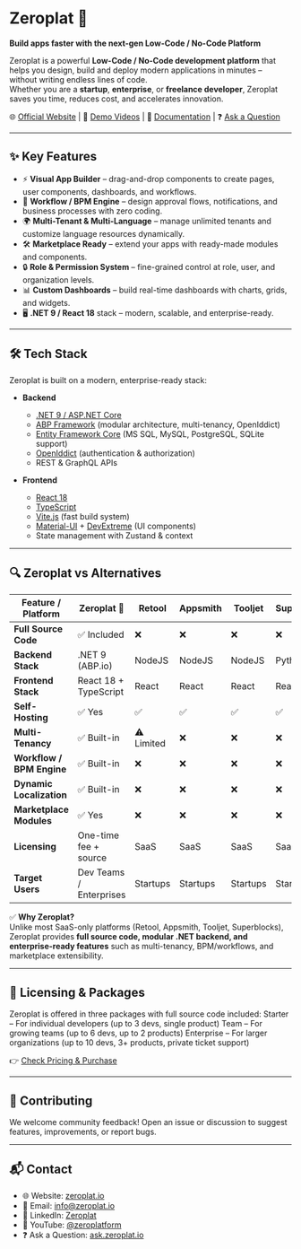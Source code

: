 # Zeroplat 🚀  
**Build apps faster with the next-gen Low-Code / No-Code Platform**

Zeroplat is a powerful **Low-Code / No-Code development platform** that helps you design, build and deploy modern applications in minutes – without writing endless lines of code.  
Whether you are a **startup**, **enterprise**, or **freelance developer**, Zeroplat saves you time, reduces cost, and accelerates innovation.

🌐 [Official Website](https://zeroplat.io) | 🎥 [Demo Videos](https://www.youtube.com/@zeroplatform) | 📖 [Documentation](https://docs.zeroplat.io) | ❓ [Ask a Question](https://ask.zeroplat.com)

---

## ✨ Key Features
- ⚡ **Visual App Builder** – drag-and-drop components to create pages, user components, dashboards, and workflows.  
- 🔄 **Workflow / BPM Engine** – design approval flows, notifications, and business processes with zero coding.  
- 🌍 **Multi-Tenant & Multi-Language** – manage unlimited tenants and customize language resources dynamically.  
- 🛠️ **Marketplace Ready** – extend your apps with ready-made modules and components.  
- 🔒 **Role & Permission System** – fine-grained control at role, user, and organization levels.  
- 📊 **Custom Dashboards** – build real-time dashboards with charts, grids, and widgets.  
- 🖥️ **.NET 9 / React 18** stack – modern, scalable, and enterprise-ready.  

---

## 🛠 Tech Stack

Zeroplat is built on a modern, enterprise-ready stack:

- **Backend**
  - [.NET 9 / ASP.NET Core](https://dotnet.microsoft.com/)  
  - [ABP Framework](https://abp.io/) (modular architecture, multi-tenancy, OpenIddict)  
  - [Entity Framework Core](https://learn.microsoft.com/en-us/ef/core/) (MS SQL, MySQL, PostgreSQL, SQLite support)  
  - [OpenIddict](https://documentation.openiddict.com/) (authentication & authorization)  
  - REST & GraphQL APIs  

- **Frontend**
  - [React 18](https://react.dev/)  
  - [TypeScript](https://www.typescriptlang.org/)  
  - [Vite.js](https://vitejs.dev/) (fast build system)  
  - [Material-UI](https://mui.com/) + [DevExtreme](https://js.devexpress.com/) (UI components)  
  - State management with Zustand & context 

---

## 🔍 Zeroplat vs Alternatives

| Feature / Platform        | Zeroplat 🚀            | Retool | Appsmith | Tooljet | Superblocks | abp.io |
|----------------------------|------------------------|--------|----------|---------|-------------|--------|
| **Full Source Code**       | ✅ Included            | ❌     | ❌       | ❌      | ❌          | ✅     |
| **Backend Stack**          | .NET 9 (ABP.io)        | NodeJS | NodeJS   | NodeJS  | Python      | .NET 8 |
| **Frontend Stack**         | React 18 + TypeScript  | React  | React    | React   | React       | Angular|
| **Self-Hosting**           | ✅ Yes                 | ✅     | ✅       | ✅      | ✅          | ✅     |
| **Multi-Tenancy**          | ✅ Built-in            | ⚠️ Limited | ❌   | ❌      | ❌          | ✅     |
| **Workflow / BPM Engine**  | ✅ Built-in            | ❌     | ❌       | ❌      | ❌          | ❌     |
| **Dynamic Localization**   | ✅ Built-in            | ❌     | ❌       | ❌      | ❌          | ⚠️ Limited |
| **Marketplace Modules**    | ✅ Yes                 | ❌     | ❌       | ❌      | ❌          | ❌     |
| **Licensing**              | One-time fee + source  | SaaS   | SaaS     | SaaS    | SaaS        | Commercial |
| **Target Users**           | Dev Teams / Enterprises| Startups| Startups| Startups| Startups    | .NET Devs |



✅ **Why Zeroplat?**  
Unlike most SaaS-only platforms (Retool, Appsmith, Tooljet, Superblocks), Zeroplat provides **full source code, modular .NET backend, and enterprise-ready features** such as multi-tenancy, BPM/workflows, and marketplace extensibility.  

---

## 💼 Licensing & Packages

Zeroplat is offered in three packages with full source code included:
Starter – For individual developers (up to 3 devs, single product)
Team – For growing teams (up to 6 devs, up to 2 products)
Enterprise – For larger organizations (up to 10 devs, 3+ products, private ticket support)

👉 [Check Pricing & Purchase](https://zeroplat.io/pricing/)

---

## 🤝 Contributing

We welcome community feedback!
Open an issue or discussion to suggest features, improvements, or report bugs.

---

## 📬 Contact
- 🌐 Website: [zeroplat.io](https://zeroplat.io)  
- 📧 Email: info@zeroplat.io  
- 💼 LinkedIn: [Zeroplat](https://www.linkedin.com/company/zeroplat)
- 🎥 YouTube: [@zeroplatform](https://www.youtube.com/@zeroplatform)  
- ❓ Ask a Question: [ask.zeroplat.io](https://ask.zeroplat.io)  
